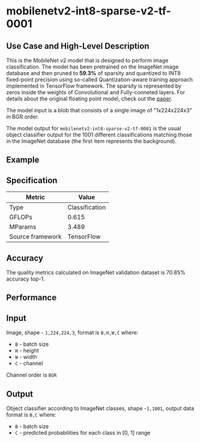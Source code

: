 # mobilenetv2-int8-sparse-v2-tf-0001

## Use Case and High-Level Description

This is the MobileNet v2 model that is designed to perform image classification. The model has been pretrained on the ImageNet image database and then pruned to **59.3%** of sparsity and quantized to INT8 fixed-point precision using so-called Quantization-aware training approach implemented in TensorFlow framework. The sparsity is represented by zeros inside the weights of Convolutional and Fully-conneted layers. For details about the original floating point model, check out the [paper](https://arxiv.org/pdf/1801.04381.pdf).

The model input is a blob that consists of a single image of "1x224x224x3" in BGR order.

The model output for `mobilenetv2-int8-sparse-v2-tf-0001` is the usual object classifier output for the 1001 different classifications matching those in the ImageNet database (the first item represents the background).

## Example

## Specification

| Metric            | Value         |
|-------------------|---------------|
| Type              | Classification|
| GFLOPs            | 0.615         |
| MParams           | 3.489         |
| Source framework  | TensorFlow    |

## Accuracy

The quality metrics calculated on ImageNet validation dataset is 70.85% accuracy top-1.

## Performance

## Input

Image, shape - `1,224,224,3`, format is `B,H,W,C` where:

- `B` - batch size
- `H` - height
- `W` - width
- `C` - channel

Channel order is `BGR`

## Output

Object classifier according to ImageNet classes, shape -`1,1001`, output data format is `B,C` where:

- `B` - batch size
- `C` - predicted probabilities for each class in  [0, 1] range


